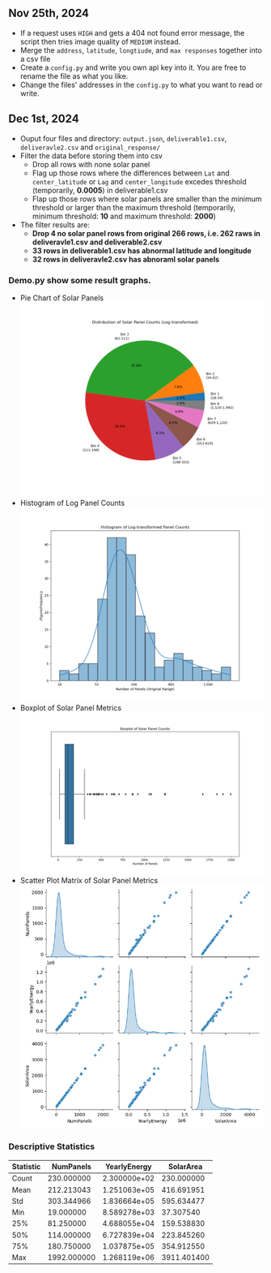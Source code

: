 ## Nov 25th, 2024
*   If a request uses `HIGH` and gets a 404 not found error message, the script then tries image quality of `MEDIUM` instead.
*   Merge the `address`, `latitude`, `longtiude`, and `max responses` together into a csv file
*   Create a `config.py` and write you own api key into it. You are free to rename the file as what you like.
*   Change the files' addresses in the `config.py` to what you want to read or write.

## Dec 1st, 2024
* Ouput four files and directory: `output.json`, `deliverable1.csv`, `deliveravle2.csv` and `original_response/` 
* Filter the data before storing them into csv
    * Drop all rows with none solar panel
    * Flag up those rows where the differences between `Lat` and `center_latitude` or `Lag` and `center_longitude` excedes threshold (temporarily, **0.0005**) in deliverable1.csv
    * Flap up those rows where solar panels are smaller than the minimum threshold or larger than the maximum threshold (temporarily, minimum threshold: **10** and maximum threshold: **2000**)
* The filter results are:
    * **Drop 4 no solar panel rows from original 266 rows, i.e. 262 raws in deliveravle1.csv and deliverable2.csv**
    * **33 rows in deliverable1.csv has abnormal latitude and longitude**
    * **32 rows in deliveravle2.csv has abnoraml solar panels**

### Demo.py show some result graphs.
  * Pie Chart of Solar Panels
  ![Pie Chart of Solar Panels](./figure/Pie_Chart.png)
  * Histogram of Log Panel Counts
  ![Histogram of Log Panel Counts](./figure/Histogram_KDE.png)
  * Boxplot of Solar Panel Metrics
  ![Boxplot of Solar Panel Metrics](./figure/Boxplot.png)
  * Scatter Plot Matrix of Solar Panel Metrics
  ![Scatter Plot Matrix of Solar Panel Metrics](./figure/Pair_Plot.png)

### Descriptive Statistics

| Statistic | NumPanels   | YearlyEnergy       | SolarArea     |
|-----------|-------------|--------------------|---------------|
| Count     | 230.000000  | 2.300000e+02      | 230.000000    |
| Mean      | 212.213043  | 1.251063e+05      | 416.691951    |
| Std       | 303.344966  | 1.836664e+05      | 595.634477    |
| Min       | 19.000000   | 8.589278e+03      | 37.307540     |
| 25%       | 81.250000   | 4.688055e+04      | 159.538830    |
| 50%       | 114.000000  | 6.727839e+04      | 223.845260    |
| 75%       | 180.750000  | 1.037875e+05      | 354.912550    |
| Max       | 1992.000000 | 1.268119e+06      | 3911.401400   |


